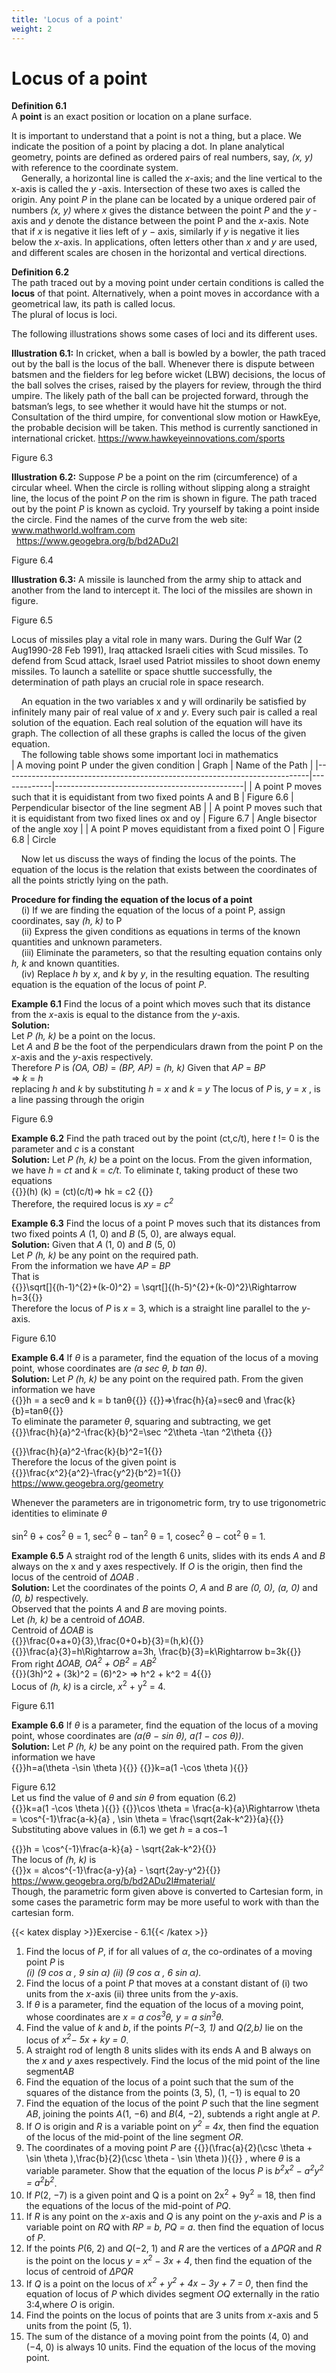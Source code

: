 ```yaml
---
title: 'Locus of a point'
weight: 2
---
```


# Locus of a point

**Definition 6.1**<br>
A **point** is an exact position or location on a plane surface.

It is important to understand that a point is not a thing, but a place. We indicate the position of a point by placing a dot. In plane analytical geometry, points are defined as ordered pairs of real numbers,
say, *(x, y)* with reference to the coordinate system.<br>
&nbsp;&nbsp;&nbsp;&nbsp;Generally, a horizontal line is called the *x*-axis; and the line vertical to the x-axis is called the
*y* -axis. Intersection of these two axes is called the origin. Any point *P* in the plane can be located by a unique ordered pair of numbers *(x, y)* where *x* gives the distance between the point *P* and the *y* -axis and *y* denote the distance between the point P and the *x*-axis. Note that if *x* is negative it lies left of *y* − axis, similarly if *y* is negative it lies below the *x*-axis. In applications, often letters other than *x* and *y* are used, and different scales are chosen in the horizontal and vertical directions.

**Definition 6.2**<br>
The path traced out by a moving point under certain conditions is called the **locus** of that point.
Alternatively, when a point moves in accordance with a geometrical law, its path is called locus.<br>The plural of locus is loci.

The following illustrations shows some cases of loci and its different uses.

**Illustration 6.1:** In cricket, when a ball is bowled by a bowler, the path traced out by the ball is the locus of the ball. Whenever there is dispute between batsmen and the fielders for leg before wicket
(LBW) decisions, the locus of the ball
solves the crises, raised by the players
for review, through the third umpire. The
likely path of the ball can be projected
forward, through the batsman’s legs, to
see whether it would have hit the stumps
or not. Consultation of the third umpire,
for conventional slow motion or HawkEye, the probable decision will be taken.
This method is currently sanctioned in
international cricket.
https://www.hawkeyeinnovations.com/sports

Figure 6.3

**Illustration 6.2:** Suppose *P* be a point on the rim (circumference) of a circular wheel. When the
circle is rolling without slipping along a straight line, the locus of the point *P* on the rim is shown in
figure. The path traced out by the point *P* is known as cycloid. Try yourself by taking a point inside
the circle. Find the names of the curve from the web site: www.mathworld.wolfram.com <br>
&nbsp;&nbsp;https://www.geogebra.org/b/bd2ADu2I

Figure 6.4

**Illustration 6.3:** A missile is launched from the army ship to attack and another from the land to
intercept it. The loci of the missiles are shown in figure.<br>

Figure 6.5

Locus of missiles play a vital role in
many wars. During the Gulf War (2
Aug1990-28 Feb 1991), Iraq attacked
Israeli cities with Scud missiles. To
defend from Scud attack, Israel used
Patriot missiles to shoot down enemy
missiles. To launch a satellite or space
shuttle successfully, the determination
of path plays an crucial role in space
research.

&nbsp;&nbsp;&nbsp;&nbsp;An equation in the two variables x and y will ordinarily be satisfied by infinitely many pair of real value of *x* and *y*. Every such pair is called a real solution of the equation. Each real solution of the equation will have its graph. The collection of all these graphs is called the locus of the given
equation.<br>
&nbsp;&nbsp;&nbsp;&nbsp;The following table shows some important loci in mathematics<br>
| A moving point P under the given condition                                 | Graph       | Name of the Path                              |
|----------------------------------------------------------------------------|-------------|-----------------------------------------------|
| A point P moves such that it is equidistant from  two fixed points A and B |  Figure 6.6 | Perpendicular bisector of the line segment AB |
| A point P moves such that it is equidistant from two fixed lines ox and oy |  Figure 6.7 | Angle bisector of the angle xoy               |
| A point P moves equidistant from a fixed point O                           |  Figure 6.8 | Circle   

&nbsp;&nbsp;&nbsp;&nbsp;Now let us discuss the ways of finding the locus of the points. The equation of the locus is the
relation that exists between the coordinates of all the points strictly lying on the path.

**Procedure for finding the equation of the locus of a point**<br>
&nbsp;&nbsp;&nbsp;&nbsp;(i) If we are finding the equation of the locus of a point P, assign coordinates, say *(h, k)* to P<br>
&nbsp;&nbsp;&nbsp;&nbsp;(ii) Express the given conditions as equations in terms of the known quantities and unknown parameters.<br>
&nbsp;&nbsp;&nbsp;&nbsp;(iii) Eliminate the parameters, so that the resulting equation contains only *h, k* and known quantities.<br>
&nbsp;&nbsp;&nbsp;&nbsp;(iv) Replace *h* by *x*, and *k* by *y*, in the resulting equation. The resulting equation is the equation of
the locus of point *P*.

**Example 6.1** Find the locus of a point which moves such that its distance from the *x*-axis is equal
to the distance from the *y*-axis.<br>
**Solution:**<br>
Let *P (h, k)* be a point on the locus.<br>
Let *A* and *B* be the foot of the perpendiculars drawn
from the point P on the *x*-axis and the *y*-axis respectively.<br>
Therefore *P* is *(OA, OB)* = *(BP, AP)* = *(h, k)*
Given that *AP* = *BP*<br>
⇒ *k* = *h*<br>
replacing *h* and *k* by substituting *h* = *x* and *k* = *y*
The locus of *P* is, *y* = *x* , is a line passing through the
origin<br>

Figure 6.9

**Example 6.2** Find the path traced out by the point 
(ct,c/t), here *t* != 0 is the parameter and *c* is a
constant<br>
**Solution:**
Let *P (h, k)* be a point on the locus. From the given information, we have *h* = *ct* and *k* = *c/t*. To eliminate *t*, taking product of these two equations<br>
{{<katex display>}}(h) (k) = (ct)(c/t)⇒ hk = c2 {{</katex>}}
<br>
Therefore, the required locus is *xy = c<sup>2</sup>*

**Example 6.3** Find the locus of a point P moves such that its distances from two fixed points
*A* (1, 0) and *B* (5, 0), are always equal.<br>
**Solution:**
Given that *A* (1, 0) and *B* (5, 0)<br>
Let *P (h, k)* be any point on the required path.<br>
From the information we have *AP* = *BP*<br>
That is<br>
{{<katex display>}}\sqrt[]{(h-1)^{2}+(k-0)^2} = \sqrt[]{(h-5)^{2}+(k-0)^2}\Rightarrow h=3{{</katex>}}<br>
Therefore the locus of *P* is *x* = 3, which is a straight line parallel to the *y*-axis.<br>

Figure 6.10

**Example 6.4** If *θ* is a parameter, find the equation of the locus of a moving point, whose coordinates
are *(a sec θ, b tan θ)*.<br>
**Solution:**
Let *P (h, k)* be any point on the required path. From the given information we have<br>
{{<katex display>}}h = a secθ and k = b tanθ{{</katex>}}
{{<katex display>}}⇒\frac{h}{a}=secθ and \frac{k}{b}=tanθ{{</katex>}}
<br>
To eliminate the parameter *θ*, squaring and subtracting, we get<br>
{{<katex display>}}\frac{h}{a}^2-\frac{k}{b}^2=\sec ^2\theta -\tan ^2\theta {{</katex>}}

{{<katex display>}}\frac{h}{a}^2-\frac{k}{b}^2=1{{</katex>}}
<br>
Therefore the locus of the given point is<br>
{{<katex display>}}\frac{x^2}{a^2}-\frac{y^2}{b^2}=1{{</katex>}}
https://www.geogebra.org/geometry<br>


Whenever the parameters are in trigonometric form, try to use trigonometric identities to eliminate *θ*<br><br>sin<sup>2</sup>
θ + cos<sup>2</sup>
θ = 1, sec<sup>2</sup>
θ − tan<sup>2</sup>
θ = 1, cosec<sup>2</sup>
θ − cot<sup>2</sup>
θ = 1.


**Example 6.5** A straight rod of the length 6 units, slides with its ends *A* and *B* always on the x and
y axes respectively. If *O* is the origin, then find the locus of the centroid of *∆OAB* .<br>
**Solution:**
Let the coordinates of the points *O*, *A* and *B*
are *(0, 0), (a, 0)* and *(0, b)* respectively.<br>
Observed that the points *A* and *B* are moving points.<br>
Let *(h, k)* be a centroid of *∆OAB*.<br>
Centroid of *∆OAB* is<br>
{{<katex display>}}\frac{0+a+0}{3},\frac{0+0+b}{3}=(h,k){{</katex>}}<br>
{{<katex display>}}\frac{a}{3}=h\Rightarrow a=3h, \frac{b}{3}=k\Rightarrow b=3k{{</katex>}}<br>
From right *∆OAB,   OA<sup>2</sup> + OB<sup>2</sup> = AB<sup>2</sup>*<br>
{{<katex display>}}(3h)^2 + (3k)^2 = (6)^2> ⇒ h^2 + k^2 = 4{{</katex>}}<br>
Locus of *(h, k)* is a circle, *x*<sup>2</sup> + y<sup>2</sup> = 4.

Figure 6.11


**Example 6.6** If *θ* is a parameter, find the equation of the locus of a moving point, whose coordinates
are *(a(θ − sin θ), a(1 − cos θ))*.<br>
**Solution:**
Let *P (h, k)* be any point on the required
path. From the given information we have<br>
{{<katex display>}}h=a(\theta -\sin \theta ){{</katex>}}
{{<katex display>}}k=a(1 -\cos \theta ){{</katex>}}

Figure 6.12<br>
Let us find the value of *θ* and *sin θ* from equation (6.2)<br>
{{<katex display>}}k=a(1 -\cos \theta ){{</katex>}}
{{<katex display>}}\cos \theta = \frac{a-k}{a}\Rightarrow \theta = \cos^{-1}\frac{a-k}{a} , \sin \theta = \frac{\sqrt{2ak-k^2}}{a}{{</katex>}}<br>
Substituting above values in (6.1) we get *h* = a cos−1

{{<katex display>}}h = \cos^{-1}\frac{a-k}{a} - \sqrt{2ak-k^2}{{</katex>}}<br>
The locus of *(h, k)* is<br>
{{<katex display>}}x = a\cos^{-1}\frac{a-y}{a} - \sqrt{2ay-y^2}{{</katex>}}<br>
https://www.geogebra.org/b/bd2ADu2I#material/<br>
Though, the parametric form given above is converted to Cartesian form, in some cases
the parametric form may be more useful to work with than the cartesian form.<br>

{{< katex display >}}Exercise - 6.1{{< /katex >}}
1. Find the locus of *P*, if for all values of *α*, the co-ordinates of a moving point *P* is<br>
*(i) (9 cos α , 9 sin α) (ii) (9 cos α , 6 sin α).*
2. Find the locus of a point *P* that moves at a constant distant of (i) two units from the *x*-axis (ii)
three units from the *y*-axis.
3. If *θ* is a parameter, find the equation of the locus of a moving point, whose coordinates are
*x = a cos<sup>3</sup>θ, y = a sin<sup>3</sup>θ.*
4. Find the value of *k* and *b*, if the points *P(−3, 1)* and *Q(2,b)* lie on the locus of *x<sup>2</sup>− 5x + ky = 0*.
5. A straight rod of length 8 units slides with its ends A and B always on the *x* and *y* axes respectively. Find the locus of the mid point of the line segment*AB*
6. Find the equation of the locus of a point such that the sum of the squares of the distance from the
points (3, 5), (1, −1) is equal to 20
7. Find the equation of the locus of the point *P* such that the line segment *AB*, joining the points
*A*(1, −6) and *B*(4, −2), subtends a right angle at *P*.
8. If *O* is origin and *R* is a variable point on *y<sup>2</sup> = 4x*, then find the equation of the locus of the mid-point of the line segment *OR*.
9. The coordinates of a moving point *P* are 
{{<katex display>}}(\frac{a}{2}(\csc \theta + \sin \theta  ),\frac{b}{2}(\csc \theta - \sin \theta  )){{</katex>}}
, where *θ* is a
variable parameter. Show that the equation of the locus *P* is *b<sup>2</sup>x<sup>2</sup> − a<sup>2</sup>y<sup>2</sup> = a<sup>2</sup>b<sup>2</sup>*.<br>
10. If *P*(2, −7) is a given point and Q is a point on 2x<sup>2</sup> + 9y<sup>2</sup> = 18, then find the equations of the locus of the mid-point of *PQ*.<br>
11. If *R* is any point on the *x*-axis and *Q* is any point on the *y*-axis and *P* is a variable point on *RQ* with *RP = b, PQ = a*. then find the equation of locus of *P*.
12. If the points *P*(6, 2) and *Q*(−2, 1) and *R* are the vertices of a *∆PQR* and *R* is the point on the locus *y = x<sup>2</sup> − 3x + 4*, then find the equation of the locus of centroid of *∆PQR*
13. If *Q* is a point on the locus of *x<sup>2</sup> + y<sup>2</sup> + 4x − 3y + 7 = 0*, then find the equation of locus of *P* which divides segment *OQ* externally in the ratio 3:4,where *O* is origin.
14. Find the points on the locus of points that are 3 units from *x*-axis and 5 units from the point (5, 1).
15. The sum of the distance of a moving point from the points (4, 0) and (−4, 0) is always 10 units.
Find the equation of the locus of the moving point.